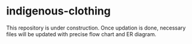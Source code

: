 # indigenous-clothing
This repository is under construction. Once updation is done, necessary files will be updated with precise flow chart and ER diagram.
